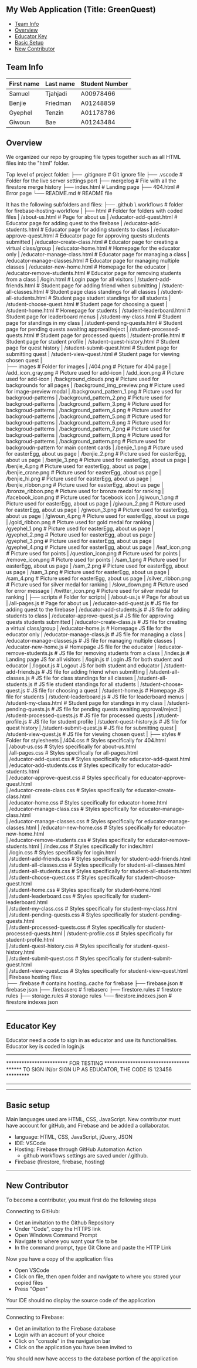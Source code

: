 ## My Web Application (Title: GreenQuest)



* [Team Info](#team-info)
* [Overview](#overview)
* [Educator Key](#educator-key)
* [Basic Setup](#basic-setup)
* [New Contributor](#instructions)


## Team Info
| First name    | Last name     | Student Number |
| ------------- | ------------- | -------------- |
| Samuel        | Tjahjadi      | A00978466      |
| Benjie        | Friedman      | A01248859      |
| Gyephel       | Tenzin        | A01178786      |
| Giwoun        | Bae           | A01243484      |

## Overview
We organized our repo by grouping file types together such as all HTML files into the "html" folder. 

 Top level of project folder: 
├── .gitignore                      # Git ignore file
├── .vscode                         # Folder for the live server settings port
├── mergelog                        # File with all the firestore merge history
├── index.html                      # Landing page
├── 404.html                        # Error page
└── README.md                       # README file

It has the following subfolders and files:
├── .github \ workflows             # folder for firebase-hosting-workflow
|
├── html                            # Folder for folders with coded files
|   /about-us.html                  # Page for about us
|   /educator-add-quest.html        # Educator page for adding quest to the firebase
|   /educator-add-students.html     # Educator page for adding students to class
|   /educator-approve-quest.html    # Educator page for approving quests students submitted
|   /educator-create-class.html     # Educator page for creating a virtual class/group
|   /educator-home.html             # Homepage for the educator only
|   /educator-manage-class.html     # Educator page for managing a class
|   /educator-manage-classes.html   # Educator page for managing multiple classes
|   /educator-new-home.html         # Homepage for the educator
|   /educator-remove-students.html  # Educator page for removing students from a class
|   /login.html                     # Login page for all visitors
|   /student-add-friends.html       # Student page for adding friend when submitting
|   /student-all-classes.html       # Student page class standings for all classes
|   /student-all-students.html      # Student page student standings for all students
|   /student-choose-quest.html      # Student page for choosing a quest
|   /student-home.html              # Homepage for students
|   /student-leaderboard.html       # Student page for leaderboard menus
|   /student-my-class.html          # Student page for standings in my class
|   /student-pending-quests.html    # Student page for pending quests awaiting approval/reject
|   /student-processed-quests.html  # Student page for processed quests
|   /student-profile.html           # Student page for student profile
|   /student-quest-history.html     # Student page for quest history
|   /student-submit-quest.html      # Student page for submitting quest
|   /student-view-quest.html        # Student page for viewing chosen quest
|   
├── images                          # Folder for images
|   /404.png                        # Picture for 404 page
|   /add_icon_gray.png              # Picture used for add-icon
|   /add_icon.png                   # Picture used for add-icon
|   /background_clouds.png          # Picture used for backgrounds for all pages
|   /background_img_preview.png     # Picture used for image-preview modal
|   /background_pattern_1.png       # Picture used for backgroud-patterns
|   /background_pattern_2.png       # Picture used for backgroud-patterns
|   /background_pattern_3.png       # Picture used for backgroud-patterns
|   /background_pattern_4.png       # Picture used for backgroud-patterns
|   /background_pattern_5.png       # Picture used for backgroud-patterns
|   /background_pattern_6.png       # Picture used for backgroud-patterns
|   /background_pattern_7.png       # Picture used for backgroud-patterns
|   /background_pattern_8.png       # Picture used for backgroud-patterns
|   /background_pattern.png         # Picture used for backgroudn-pattern for main content cards
|   /benjie_1.png                   # Picture used for easterEgg, about us page
|   /benjie_2.png                   # Picture used for easterEgg, about us page
|   /benjie_3.png                   # Picture used for easterEgg, about us page
|   /benjie_4.png                   # Picture used for easterEgg, about us page
|   /benjie_crane.png               # Picture used for easterEgg, about us page
|   /benjie_hi.png                  # Picture used for easterEgg, about us page
|   /benjie_ribbon.png              # Picture used for easterEgg, about us page
|   /bronze_ribbon.png              # Picture used for bronze medal for ranking
|   /facebook_icon.png              # Picture used for facebook icon
|   /giwoun_1.png                   # Picture used for easterEgg, about us page
|   /giwoun_2.png                   # Picture used for easterEgg, about us page
|   /giwoun_3.png                   # Picture used for easterEgg, about us page
|   /giwoun_4.png                   # Picture used for easterEgg, about us page
|   /gold_ribbon.png                # Picture used for gold medal for ranking
|   /gyephel_1.png                  # Picture used for easterEgg, about us page
|   /gyephel_2.png                  # Picture used for easterEgg, about us page
|   /gyephel_3.png                  # Picture used for easterEgg, about us page
|   /gyephel_4.png                  # Picture used for easterEgg, about us page
|   /leaf_icon.png                  # Picture used for points
|   /question_icon.png              # Picture used for points
|   /remove_icon.png                # Picture used for points
|   /sam_1.png                      # Picture used for easterEgg, about us page
|   /sam_2.png                      # Picture used for easterEgg, about us page
|   /sam_3.png                      # Picture used for easterEgg, about us page
|   /sam_4.png                      # Picture used for easterEgg, about us page
|   /silver_ribbon.png              # Picture used for silver medal for ranking
|   /slow_down.png                  # Picture used for error message
|   /twitter_icon.png               # Picture used for silver medal for ranking
| 
├── scripts                         # Folder for scripts| 
|   /about-us.js                    # Page for about us
|   /all-pages.js                   # Page for about us
|   /educator-add-quest.js          # JS file for adding quest to the firebase
|   /educator-add-students.js       # JS file for adding students to class
|   /educator-approve-quest.js      # JS file for approving quests students submitted
|   /educator-create-class.js       # JS file for creating a virtual class/group
|   /educator-home.js               # Homepage JS file for the educator only
|   /educator-manage-class.js       # JS file for managing a class
|   /educator-manage-classes.js     # JS file for managing multiple classes
|   /educator-new-home.js           # Homepage JS file for the educator
|   /educator-remove-students.js    # JS file for removing students from a class
|   /index.js                       # Landing page JS for all visitors
|   /login.js                       # Login JS for both student and educator
|   /logout.js                      # Logout JS for both student and educator
|   /student-add-friends.js         # JS file for adding friend when submitting
|   /student-all-classes.js         # JS file for class standings for all classes
|   /student-all-students.js        # JS file student standings for all students
|   /student-choose-quest.js        # JS file for choosing a quest
|   /student-home.js                # Homepage JS file for students
|   /student-leaderboard.js         # JS file for leaderboard menus
|   /student-my-class.html          # Student page for standings in my class
|   /student-pending-quests.js      # JS file for pending quests awaiting approval/reject
|   /student-processed-quests.js    # JS file for processed quests
|   /student-profile.js             # JS file for student profile
|   /student-quest-history.js       # JS file for quest history
|   /student-submit-quest.js        # JS file for submitting quest
|   /student-view-quest.js          # JS file for viewing chosen quest
|
├── styles                          # Folder for stylesheets
|   /404.css                        # Styles specifically for 404.html                     
|   /about-us.css                   # Styles specifically for about-us.html                
|   /all-pages.css                  # Styles specifically for all-pages.html               
|   /educator-add-quest.css         # Styles specifically for educator-add-quest.html      
|   /educator-add-students.css      # Styles specifically for educator-add-students.html   
|   /educator-approve-quest.css     # Styles specifically for educator-approve-quest.html   
|   /educator-create-class.css      # Styles specifically for educator-create-class.html   
|   /educator-home.css              # Styles specifically for educator-home.html           
|   /educator-manage-class.css      # Styles specifically for educator-manage-class.html   
|   /educator-manage-classes.css    # Styles specifically for educator-manage-classes.html 
|   /educator-new-home.css          # Styles specifically for educator-new-home.html       
|   /educator-remove-students.css   # Styles specifically for educator-remove-students.html
|   /index.css                      # Styles specifically for index.html                   
|   /login.css                      # Styles specifically for login.html                   
|   /student-add-friends.css        # Styles specifically for student-add-friends.html     
|   /student-all-classes.css        # Styles specifically for student-all-classes.html     
|   /student-all-students.css       # Styles specifically for student-all-students.html    
|   /student-choose-quest.css       # Styles specifically for student-choose-quest.html    
|   /student-home.css               # Styles specifically for student-home.html            
|   /student-leaderboard.css        # Styles specifically for student-leaderboard.html     
|   /student-my-class.css           # Styles specifically for student-my-class.html        
|   /student-pending-quests.css     # Styles specifically for student-pending-quests.html  
|   /student-processed-quests.css   # Styles specifically for student-processed-quests.html
|   /student-profile.css            # Styles specifically for student-profile.html         
|   /student-quest-history.css      # Styles specifically for student-quest-history.html   
|   /student-submit-quest.css       # Styles specifically for student-submit-quest.html    
|   /student-view-quest.css         # Styles specifically for student-view-quest.html      
|
Firebase hosting files:               
├── .firebase                       # contains hosting..cache for firebase
├── firebase.json                   # firebase json
├── .firebaserc                     # firebaserc
├── firestore.rules                 # firestore rules
├── storage.rules                   # storage rules
└── firestore.indexes.json          # firestore indexes json

--------------------------------------------------------------------
## Educator Key

Educator need a code to sign in as educator and use its functionalities.
Educator key is coded in login.js

**********************************************************************
************************ FOR TESTING *********************************
****** TO SIGN IN/or SIGN UP AS EDUCATOR, THE CODE IS 123456 *********
**********************************************************************

--------------------------------------------------------------------
## Basic setup

Main languages used are HTML, CSS, JavaScript. 
New contributor must have account for gitHub, and Firebase and be added a collaborator.

* language: HTML, CSS, JavaScript, jQuery, JSON
* IDE: VSCode
* Hosting: Firebase through GitHub Automation Action
    - github workflows settings are saved under /.github. 
* Firebase (firestore, firebase, hosting)


--------------------------------------------------------------------

## New Contributor

To become a contributer, you must first do the following steps

Connecting to GitHub:
* Get an invitation to the Github Repository
* Under "Code", copy the HTTPS link
* Open Windows Command Prompt
* Navigate to where you want your file to be
* In the command prompt, type Git Clone and paste the HTTP Link

Now you have a copy of the application files

* Open VSCode
* Click on file, then open folder and navigate to where you stored your
  copied files
* Press "Open"

Your IDE should no display the source code of the application

--------------------------------------------------------------------

Connecting to Firebase:
* Get an invitation to the Firebase database
* Login with an account of your choice
* Click on "console" in the navigation bar
* Click on the application you have been invited to

You should now have access to the database portion of the application

















